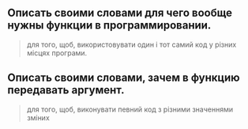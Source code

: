 ## Описать своими словами для чего вообще нужны функции в программировании.
> для того, щоб, використовувати один і тот самий код у різних місцях програми.
## Описать своими словами, зачем в функцию передавать аргумент.
> для того, щоб, виконувати певний код з різними значеннями зміних